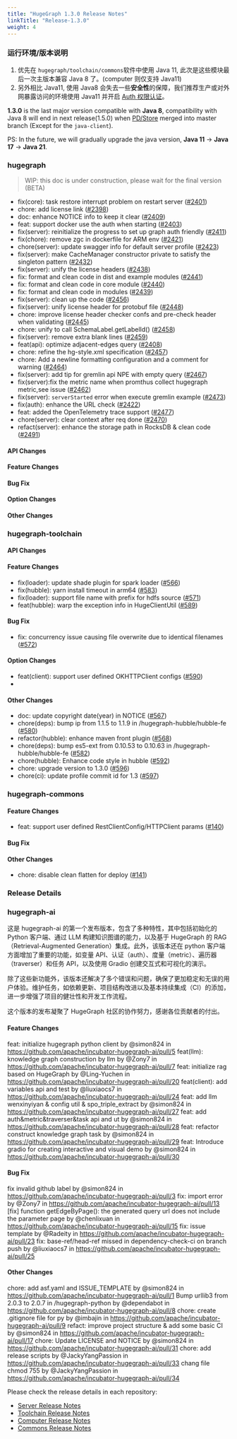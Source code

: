 ```yaml
---
title: "HugeGraph 1.3.0 Release Notes"
linkTitle: "Release-1.3.0"
weight: 4
---
```


### 运行环境/版本说明

1. 优先在 `hugegraph/toolchain/commons`软件中使用 Java 11, 此次是这些模块最后一次主版本兼容 Java 8 了。(computer 则仅支持 Java11)
2. 另外相比 Java11, 使用 Java8 会失去一些**安全性**的保障，我们推荐生产或对外网暴露访问的环境使用 Java11 并开启 [Auth 权限认证]()。

**1.3.0** is the last major version compatible with **Java 8**, compatibility with Java 8 will end in 
next release(1.5.0) when [PD/Store](https://github.com/apache/incubator-hugegraph/issues/2265) merged into master branch (Except for the `java-client`).

PS: In the future, we will gradually upgrade the java version, **Java 11** -> **Java 17** -> **Java 21**.

### hugegraph

> WIP: this doc is under construction, please wait for the final version (BETA) 

* fix(core): task restore interrupt problem on restart server ([#2401](https://github.com/apache/incubator-hugegraph/pull/2401))
* chore: add license link ([#2398](https://github.com/apache/incubator-hugegraph/pull/2398))
* doc: enhance NOTICE info to keep it clear ([#2409](https://github.com/apache/incubator-hugegraph/pull/2409))
* feat: support docker use the auth when starting ([#2403](https://github.com/apache/incubator-hugegraph/pull/2403))
* fix(server): reinitialize the progress to set up graph auth friendly ([#2411](https://github.com/apache/incubator-hugegraph/pull/2411))
* fix(chore): remove zgc in dockerfile for ARM env ([#2421](https://github.com/apache/incubator-hugegraph/pull/2421))
* chore(server): update swagger info for default server profile ([#2423](https://github.com/apache/incubator-hugegraph/pull/2423))
* fix(server): make CacheManager constructor private to satisfy the singleton pattern ([#2432](https://github.com/apache/incubator-hugegraph/pull/2432))
* fix(server): unify the license headers ([#2438](https://github.com/apache/incubator-hugegraph/pull/2438))
* fix: format and clean code in dist and example modules ([#2441](https://github.com/apache/incubator-hugegraph/pull/2441))
* fix: format and clean code in core module ([#2440](https://github.com/apache/incubator-hugegraph/pull/2440))
* fix: format and clean code in modules ([#2439](https://github.com/apache/incubator-hugegraph/pull/2439))
* fix(server): clean up the code ([#2456](https://github.com/apache/incubator-hugegraph/pull/2456))
* fix(server): unify license header for protobuf file ([#2448](https://github.com/apache/incubator-hugegraph/pull/2448))
* chore: improve license header checker confs and pre-check header when validating ([#2445](https://github.com/apache/incubator-hugegraph/pull/2445))
* chore: unify to call SchemaLabel.getLabelId() ([#2458](https://github.com/apache/incubator-hugegraph/pull/2458))
* fix(server): remove extra blank lines ([#2459](https://github.com/apache/incubator-hugegraph/pull/2459))
* feat(api): optimize adjacent-edges query ([#2408](https://github.com/apache/incubator-hugegraph/pull/2408))
* chore: refine the hg-style.xml specification ([#2457](https://github.com/apache/incubator-hugegraph/pull/2457))
* chore: Add a newline formatting configuration and a comment for warning ([#2464](https://github.com/apache/incubator-hugegraph/pull/2464))
* fix(server): add tip for gremlin api NPE with empty query ([#2467](https://github.com/apache/incubator-hugegraph/pull/2467))
* fix(server):fix the metric name when promthus collect hugegraph metric,see issue ([#2462](https://github.com/apache/incubator-hugegraph/pull/2462))
* fix(server): `serverStarted` error when execute gremlin example ([#2473](https://github.com/apache/incubator-hugegraph/pull/2473))
* fix(auth): enhance the URL check ([#2422](https://github.com/apache/incubator-hugegraph/pull/2422))
* feat: added the OpenTelemetry trace support ([#2477](https://github.com/apache/incubator-hugegraph/pull/2477))
* chore(server): clear context after req done ([#2470](https://github.com/apache/incubator-hugegraph/pull/2470))
* refact(server): enhance the storage path in RocksDB & clean code ([#2491](https://github.com/apache/incubator-hugegraph/pull/2491))

#### API Changes


#### Feature Changes


#### Bug Fix


#### Option Changes


#### Other Changes


### hugegraph-toolchain

#### API Changes

#### Feature Changes
* fix(loader): update shade plugin for spark loader ([#566](https://github.com/apache/incubator-hugegraph-toolchain/pull/566))
* fix(hubble): yarn install timeout in arm64 ([#583](https://github.com/apache/incubator-hugegraph-toolchain/pull/583))
* fix(loader): support file name with prefix for hdfs source ([#571](https://github.com/apache/incubator-hugegraph-toolchain/pull/571))
* feat(hubble):  warp the exception info in HugeClientUtil ([#589](https://github.com/apache/incubator-hugegraph-toolchain/pull/589))

#### Bug Fix
* fix: concurrency issue causing file overwrite due to identical filenames ([#572](https://github.com/apache/incubator-hugegraph-toolchain/pull/572))

#### Option Changes
* feat(client): support user defined OKHTTPClient configs ([#590](https://github.com/apache/incubator-hugegraph-toolchain/pull/590)) 
* 
#### Other Changes

* doc: update copyright date(year) in NOTICE ([#567](https://github.com/apache/incubator-hugegraph-toolchain/pull/567))
* chore(deps): bump ip from 1.1.5 to 1.1.9 in /hugegraph-hubble/hubble-fe ([#580](https://github.com/apache/incubator-hugegraph-toolchain/pull/580))
* refactor(hubble): enhance maven front plugin ([#568](https://github.com/apache/incubator-hugegraph-toolchain/pull/568))
* chore(deps): bump es5-ext from 0.10.53 to 0.10.63 in /hugegraph-hubble/hubble-fe ([#582](https://github.com/apache/incubator-hugegraph-toolchain/pull/582))
* chore(hubble): Enhance code style in hubble ([#592](https://github.com/apache/incubator-hugegraph-toolchain/pull/592))
* chore: upgrade version to 1.3.0 ([#596](https://github.com/apache/incubator-hugegraph-toolchain/pull/596))
* chore(ci): update profile commit id for 1.3 ([#597](https://github.com/apache/incubator-hugegraph-toolchain/pull/597))

### hugegraph-commons

#### Feature Changes

* feat: support user defined RestClientConfig/HTTPClient params ([#140](https://github.com/apache/incubator-hugegraph-commons/pull/140))

#### Bug Fix

#### Other Changes

* chore: disable clean flatten for deploy ([#141](https://github.com/apache/incubator-hugegraph-commons/pull/141))

### Release Details

### hugegraph-ai
这是 hugegraph-ai 的第一个发布版本，包含了多种特性，其中包括初始化的 Python 客户端、通过 LLM 构建知识图谱的能力，以及基于 HugeGraph 的 RAG（Retrieval-Augmented Generation）集成。此外，该版本还在 python 客户端方面增加了重要的功能，如变量 API、认证（auth）、度量（metric）、遍历器（traverser）和任务 API，以及使用 Gradio 创建交互式和可视化的演示。

除了这些新功能外，该版本还解决了多个错误和问题，确保了更加稳定和无误的用户体验。维护任务，如依赖更新、项目结构改进以及基本持续集成（CI）的添加，进一步增强了项目的健壮性和开发工作流程。

这个版本的发布凝聚了 HugeGraph 社区的协作努力，感谢各位贡献者的付出。

#### Feature Changes
feat: initialize hugegraph python client by @simon824 in https://github.com/apache/incubator-hugegraph-ai/pull/5
feat(llm): knowledge graph construction by llm by @Zony7 in https://github.com/apache/incubator-hugegraph-ai/pull/7
feat: initialize rag based on HugeGraph by @Ling-Yuchen in https://github.com/apache/incubator-hugegraph-ai/pull/20
feat(client): add variables api and test by @liuxiaocs7 in https://github.com/apache/incubator-hugegraph-ai/pull/24
feat: add llm wenxinyiyan & config util & spo_triple_extract by @simon824 in https://github.com/apache/incubator-hugegraph-ai/pull/27
feat: add auth&metric&traverser&task api and ut by @simon824 in https://github.com/apache/incubator-hugegraph-ai/pull/28
feat: refactor construct knowledge graph task by @simon824 in https://github.com/apache/incubator-hugegraph-ai/pull/29
feat: Introduce gradio for creating interactive and visual demo by @simon824 in https://github.com/apache/incubator-hugegraph-ai/pull/30
#### Bug Fix
fix invalid github label by @simon824 in https://github.com/apache/incubator-hugegraph-ai/pull/3
fix: import error by @Zony7 in https://github.com/apache/incubator-hugegraph-ai/pull/13
[fix] function getEdgeByPage(): the generated query url does not include the parameter page by @chenlixuan in https://github.com/apache/incubator-hugegraph-ai/pull/15
fix: issue template by @Radeity in https://github.com/apache/incubator-hugegraph-ai/pull/23
fix: base-ref/head-ref missed in dependency-check-ci on branch push by @liuxiaocs7 in https://github.com/apache/incubator-hugegraph-ai/pull/25

#### Other Changes
chore: add asf.yaml and ISSUE_TEMPLATE by @simon824 in https://github.com/apache/incubator-hugegraph-ai/pull/1
Bump urllib3 from 2.0.3 to 2.0.7 in /hugegraph-python by @dependabot in https://github.com/apache/incubator-hugegraph-ai/pull/8
chore: create .gitignore file for py by @imbajin in https://github.com/apache/incubator-hugegraph-ai/pull/9
refact: improve project structure & add some basic CI by @simon824 in https://github.com/apache/incubator-hugegraph-ai/pull/17
chore: Update LICENSE and NOTICE by @simon824 in https://github.com/apache/incubator-hugegraph-ai/pull/31
chore: add release scripts by @JackyYangPassion in https://github.com/apache/incubator-hugegraph-ai/pull/33
chang file chmod 755 by @JackyYangPassion in https://github.com/apache/incubator-hugegraph-ai/pull/34


Please check the release details in each repository:

- [Server Release Notes](https://github.com/apache/incubator-hugegraph/releases)
- [Toolchain Release Notes](https://github.com/apache/incubator-hugegraph-toolchain/releases)
- [Computer Release Notes](https://github.com/apache/incubator-hugegraph-computer/releases)
- [Commons Release Notes](https://github.com/apache/incubator-hugegraph-commons/releases)

